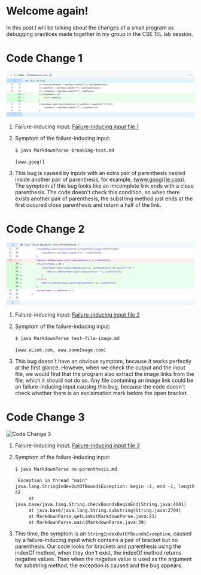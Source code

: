 # Welcome again!
In this post I will be talking about the changes of a small program as debugging practices made together in my group in the CSE 15L lab session.

# Code Change 1
![Code Change 1](https://github.com/HaoyuFu2/cse15l-lab-reports/blob/main/Images-lab-report-2/Code-Change-1.png?raw=true)

1. Failure-inducing input: [Failure-inducing input file 1](https://github.com/HaoyuFu2/markdown-parse/blob/5170cd7532d0aea068ed4f707ccca582d0204da7/breaking-test.md)

2. Symptom of the failure-inducing input:

    `$ java MarkdownParse breaking-test.md`

    `[www.goog(]`

3. This bug is caused by inputs with an extra pair of parenthesis nested inside another pair of parenthesis, for example, (www.goog()le.com). The symptom of this bug looks like an imcomplete link ends with a close parenthesis. The code doesn't check this condition, so when there exists another pair of parenthesis, the substring method just ends at the first occured close parenthesis and return a half of the link.


# Code Change 2
![Code Change 2](https://github.com/HaoyuFu2/cse15l-lab-reports/blob/main/Images-lab-report-2/Code-Change-2.png?raw=true)

1. Failure-inducing input: [Failure-inducing input file 2](https://github.com/HaoyuFu2/markdown-parse/blob/09e1d5097d3d74dd8234660392f670105444c1f1/test-file-image.md)

2. Symptom of the failure-inducing input:

    `$ java MarkdownParse test-file-image.md`

    `[www.aLink.com, www.someImage.com]`


3. This bug doesn't have an obvious symptom, because it works perfectly at the first glance. However, when we check the output and the input file, we would find that the program also extract the image links from the file, which it should not do so. Any file containing an image link could be an failure-inducing input causing this bug, because the code doesn't check whether there is an exclaimation mark before the open bracket.

# Code Change 3
![Code Change 3]()

1. Failure-inducing input: [Failure-inducing input file 3](https://github.com/HaoyuFu2/markdown-parse/blob/1c64c7e44031f2331f610086bfe31693d6e2066f/no-parenthesis.md)

2. Symptom of the failure-inducing input:

    `$ java MarkdownParse no-parenthesis.md `

        Exception in thread "main" java.lang.StringIndexOutOfBoundsException: begin -2, end -1, length 42
            at java.base/java.lang.String.checkBoundsBeginEnd(String.java:4601)
            at java.base/java.lang.String.substring(String.java:2704)
            at MarkdownParse.getLinks(MarkdownParse.java:21)
            at MarkdownParse.main(MarkdownParse.java:39)

3. This time, the symptom is an `StringIndexOutOfBoundsException`, caused by a failure-inducing input which contains a pair of bracket but no parenthesis. Our code looks for brackets and parenthesis using the indexOf method, when they don't exist, the indexOf method returns negative values. Then when the negative value is used as the argument for substring method, the exception is caused and the bug appears.


